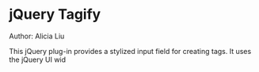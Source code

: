 jQuery Tagify
=============
Author: Alicia Liu

This jQuery plug-in provides a stylized input field for creating tags. It uses the jQuery UI wid